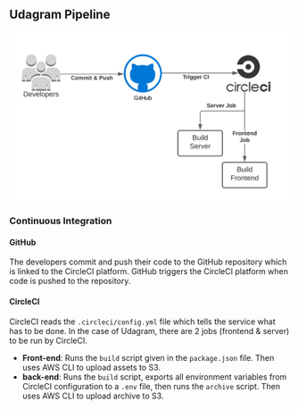 ## Udagram Pipeline

![Pipeline](pipeline.png)

### Continuous Integration

#### GitHub

The developers commit and push their code to the GitHub repository which is linked to the CircleCI platform.
GitHub triggers the CircleCI platform when code is pushed to the repository.

#### CircleCI

CircleCI reads the `.circleci/config.yml` file which tells the service what has to be done. In the case of Udagram,
there are 2 jobs (frontend & server) to be run by CircleCI.

- **Front-end**: Runs the `build` script given in the `package.json` file. Then uses AWS CLI to upload assets to S3.
- **back-end**: Runs the `build` script, exports all environment variables from CircleCI configuration to a `.env` file,
  then runs the `archive` script. Then uses AWS CLI to upload archive to S3.
